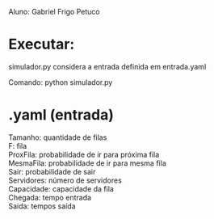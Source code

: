 Aluno: Gabriel Frigo Petuco

Executar:
==========================

simulador.py considera a entrada definida em entrada.yaml

Comando: python simulador.py

.yaml (entrada)
==================================

Tamanho: quantidade de filas<br>
F: fila<br>
ProxFila: probabilidade de ir para próxima fila<br>
MesmaFila: probabilidade de ir para mesma fila<br>
Sair: probabilidade de sair<br>
Servidores: número de servidores<br>
Capacidade: capacidade da fila<br>
Chegada: tempo entrada<br>
Saida: tempos saída
